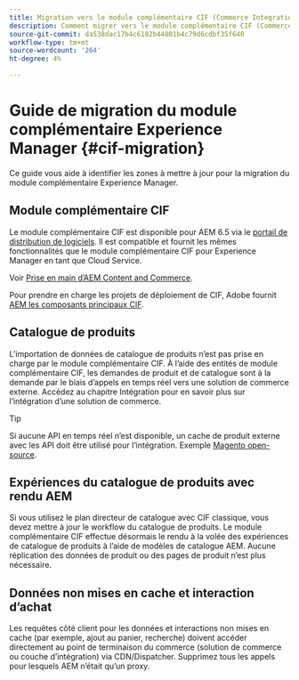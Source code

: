 ```yaml
---
title: Migration vers le module complémentaire CIF (Commerce Integration Framework) AEM
description: Comment migrer vers le module complémentaire CIF (Commerce Integration Framework) d’AEM à partir d’une ancienne version
source-git-commit: da538dac17b4c6182b44801b4c79d6cdbf35f640
workflow-type: tm+mt
source-wordcount: '264'
ht-degree: 4%

---
```


# Guide de migration du module complémentaire Experience Manager {#cif-migration}

Ce guide vous aide à identifier les zones à mettre à jour pour la migration du module complémentaire Experience Manager.

## Module complémentaire CIF

Le module complémentaire CIF est disponible pour AEM 6.5 via le [portail de distribution de logiciels](https://experience.adobe.com/#/downloads/content/software-distribution/en/aem.html). Il est compatible et fournit les mêmes fonctionnalités que le module complémentaire CIF pour Experience Manager en tant que Cloud Service.

Voir [Prise en main d’AEM Content and Commerce](getting-started.md).

Pour prendre en charge les projets de déploiement de CIF, Adobe fournit [AEM les composants principaux CIF](https://github.com/adobe/aem-core-cif-components).

## Catalogue de produits

L’importation de données de catalogue de produits n’est pas prise en charge par le module complémentaire CIF. À l’aide des entités de module complémentaire CIF, les demandes de produit et de catalogue sont à la demande par le biais d’appels en temps réel vers une solution de commerce externe. Accédez au chapitre Intégration pour en savoir plus sur l’intégration d’une solution de commerce.

>[!TIP]
>
>Si aucune API en temps réel n’est disponible, un cache de produit externe avec les API doit être utilisé pour l’intégration. Exemple [Magento open-source](https://magento.com/products/magento-open-source).

## Expériences du catalogue de produits avec rendu AEM

Si vous utilisez le plan directeur de catalogue avec CIF classique, vous devez mettre à jour le workflow du catalogue de produits. Le module complémentaire CIF effectue désormais le rendu à la volée des expériences de catalogue de produits à l’aide de modèles de catalogue AEM. Aucune réplication des données de produit ou des pages de produit n’est plus nécessaire.

## Données non mises en cache et interaction d’achat

Les requêtes côté client pour les données et interactions non mises en cache (par exemple, ajout au panier, recherche) doivent accéder directement au point de terminaison du commerce (solution de commerce ou couche d’intégration) via CDN/Dispatcher. Supprimez tous les appels pour lesquels AEM n’était qu’un proxy.
